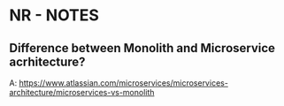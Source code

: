 # NR - NOTES

## Difference between Monolith and Microservice acrhitecture?
A: https://www.atlassian.com/microservices/microservices-architecture/microservices-vs-monolith

